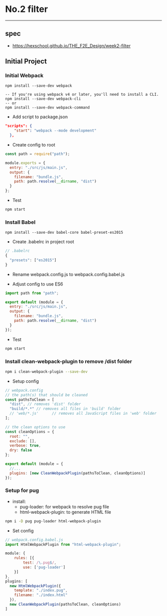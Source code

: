 # No.2 filter

---

## spec

- https://hexschool.github.io/THE_F2E_Design/week2-filter

## Initial Project

### Initial Webpack

```shell
npm install --save-dev webpack

-- If you're using webpack v4 or later, you'll need to install a CLI.
npm install --save-dev webpack-cli
-- or
npm install --save-dev webpack-command
```

- Add script to package.json

```json
"scripts": {
    "start": "webpack --mode development"
  },
```

- Create config to root

```js
const path = require("path");

module.exports = {
  entry: "./src/js/main.js",
  output: {
    filename: "bundle.js",
    path: path.resolve(__dirname, "dist")
  }
};
```

- Test

```sh
npm start
```

### Install Babel

```shell
npm install --save-dev babel-core babel-preset-es2015
```

- Create .babelrc in project root

```js
// .babelrc
{
  "presets": ["es2015"]
}
```

- Rename webpack.config.js to webpack.config.babel.js

- Adjust config to use ES6

```js
import path from "path";

export default (module = {
  entry: "./src/js/main.js",
  output: {
    filename: "bundle.js",
    path: path.resolve(__dirname, "dist")
  }
});
```

- Test

```sh
npm start
```

### Install clean-webpack-plugin to remove /dist folder

```sh
npm i clean-webpack-plugin --save-dev
```

- Setup config

```js
// webpack.config
// the path(s) that should be cleaned
const pathsToClean = [
  "dist", // removes 'dist' folder
  "build/*.*" // removes all files in 'build' folder
  // 'web/*.js'      // removes all JavaScript files in 'web' folder
];

// the clean options to use
const cleanOptions = {
  root: "",
  exclude: [],
  verbose: true,
  dry: false
};

export default (module = {
  //...
  plugins: [new CleanWebpackPlugin(pathsToClean, cleanOptions)]
});
```

### Setup for pug

- install:
  - pug-loader: for webpack to resolve pug file
  - html-webpack-plugin: to generate HTML file

```sh
npm i -D pug pug-loader html-webpack-plugin
```

- Set config

```js
// webpack.config.babel.js
import HtmlWebpackPlugin from "html-webpack-plugin";

module: {
    rules: [{
        test: /\.pug$/,
        use: ['pug-loader']
    }]
},
plugins: [
  new HtmlWebpackPlugin({
    template: "./index.pug",
    filename: "./index.html"
  }),
  new CleanWebpackPlugin(pathsToClean, cleanOptions)
]
```
